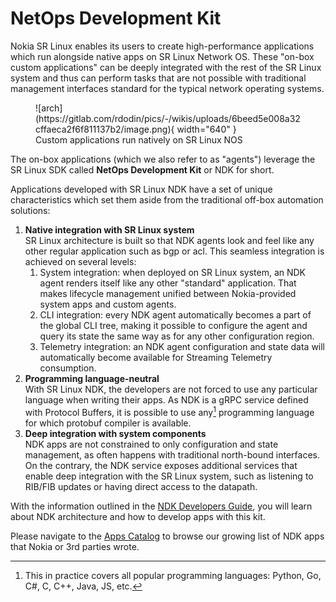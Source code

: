 # NetOps Development Kit

Nokia SR Linux enables its users to create high-performance applications which run alongside native apps on SR Linux Network OS. These "on-box custom applications" can be deeply integrated with the rest of the SR Linux system and thus can perform tasks that are not possible with traditional management interfaces standard for the typical network operating systems.

<figure markdown>
  ![arch](https://gitlab.com/rdodin/pics/-/wikis/uploads/6beed5e008a32cffaeca2f6f811137b2/image.png){ width="640" }
  <figcaption>Custom applications run natively on SR Linux NOS</figcaption>
</figure>


The on-box applications (which we also refer to as "agents") leverage the SR Linux SDK called **NetOps Development Kit** or NDK for short.

Applications developed with SR Linux NDK have a set of unique characteristics which set them aside from the traditional off-box automation solutions:

1. **Native integration with SR Linux system**  
    SR Linux architecture is built so that NDK agents look and feel like any other regular application such as bgp or acl. This seamless integration is achieved on several levels:
      1. System integration: when deployed on SR Linux system, an NDK agent renders itself like any other "standard" application. That makes lifecycle management unified between Nokia-provided system apps and custom agents.
      2. CLI integration: every NDK agent automatically becomes a part of the global CLI tree, making it possible to configure the agent and query its state the same way as for any other configuration region.
      3. Telemetry integration: an NDK agent configuration and state data will automatically become available for Streaming Telemetry consumption.
2. **Programming language-neutral**  
    With SR Linux NDK, the developers are not forced to use any particular language when writing their apps. As NDK is a gRPC service defined with Protocol Buffers, it is possible to use any[^1] programming language for which protobuf compiler is available. 
3. **Deep integration with system components**  
    NDK apps are not constrained to only configuration and state management, as often happens with traditional north-bound interfaces. On the contrary, the NDK service exposes additional services that enable deep integration with the SR Linux system, such as listening to RIB/FIB updates or having direct access to the datapath.

With the information outlined in the [NDK Developers Guide](guide/architecture.md), you will learn about NDK architecture and how to develop apps with this kit.

Please navigate to the [Apps Catalog](apps/catalog.md) to browse our growing list of NDK apps that Nokia or 3rd parties wrote.

[^1]: This in practice covers all popular programming languages: Python, Go, C#, C, C++, Java, JS, etc.